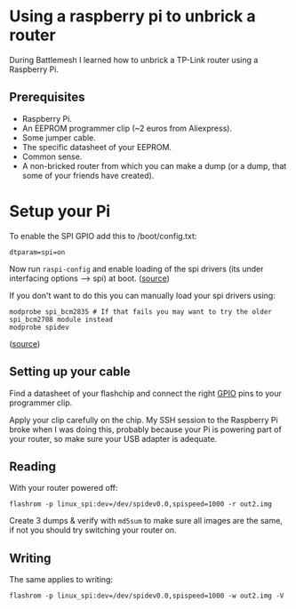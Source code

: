 # Using a raspberry pi to unbrick a router
During Battlemesh I learned how to unbrick a TP-Link router using a Raspberry Pi.
## Prerequisites
- Raspberry Pi.
- An EEPROM programmer clip (~2 euros from Aliexpress). 
- Some jumper cable.
- The specific datasheet of your EEPROM.
- Common sense.
- A non-bricked router from which you can make a dump (or a dump, that some of your friends have created).
# Setup your Pi
To enable the SPI GPIO add this to /boot/config.txt:
```
dtparam=spi=on
```

Now run `raspi-config` and enable loading of the spi drivers (its under interfacing options --> spi) at boot. ([source](https://www.raspberrypi.org/documentation/hardware/raspberrypi/spi/README.md))

If you don't want to do this you can manually load your spi drivers using:
```
modprobe spi_bcm2835 # If that fails you may want to try the older spi_bcm2708 module instead
modprobe spidev
```
([source](https://www.flashrom.org/RaspberryPi))
## Setting up your cable
Find a datasheet of your flashchip and connect the right [GPIO](https://www.raspberrypi.org/documentation/usage/gpio/) pins to your programmer clip. 

Apply your clip carefully on the chip. My SSH session to the Raspberry Pi broke when I was doing this, probably because your Pi is powering part of your router, so make sure your USB adapter is adequate. 

## Reading
With your router powered off:
```
flashrom -p linux_spi:dev=/dev/spidev0.0,spispeed=1000 -r out2.img
```
Create 3 dumps & verify with `md5sum` to make sure all images are the same, if not you should try switching your router on.

## Writing
The same applies to writing:
```
flashrom -p linux_spi:dev=/dev/spidev0.0,spispeed=1000 -w out2.img -V
```

